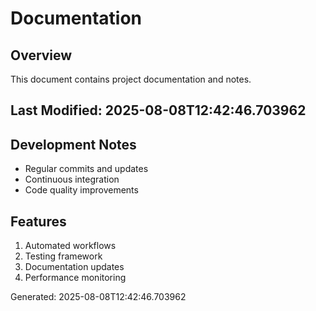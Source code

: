 # Documentation

## Overview
This document contains project documentation and notes.

## Last Modified: 2025-08-08T12:42:46.703962

## Development Notes
- Regular commits and updates
- Continuous integration
- Code quality improvements

## Features
1. Automated workflows
2. Testing framework
3. Documentation updates
4. Performance monitoring

Generated: 2025-08-08T12:42:46.703962
